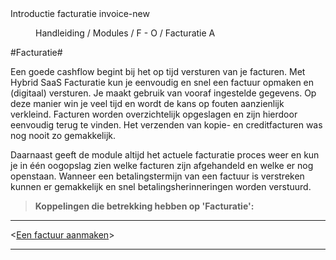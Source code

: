 <properties>
	<page>
		<title>Introductie facturatie</title>
		<description>Introductie facturatie</description>
		<context>invoice-new</context>
	</page>
	<menu>
		<position>Handleiding / Modules / F - O / Facturatie</position>
		<title>Introductie</title>
		<sort>A</sort>
	</menu>
</properties>

#Facturatie#

Een goede cashflow begint bij het op tijd versturen van je facturen. Met Hybrid SaaS Facturatie kun je eenvoudig en snel een factuur opmaken en (digitaal) versturen. Je maakt gebruik van vooraf ingestelde gegevens. Op deze manier win je veel tijd en wordt de kans op fouten aanzienlijk verkleind. Facturen worden overzichtelijk opgeslagen en zijn hierdoor eenvoudig terug te vinden. Het verzenden van kopie- en creditfacturen was nog nooit zo gemakkelijk.

Daarnaast geeft de module altijd het actuele facturatie proces weer en kun je in één oogopslag zien welke facturen zijn afgehandeld en welke er nog openstaan. Wanneer een betalingstermijn van een factuur is verstreken kunnen er gemakkelijk en snel betalingsherinneringen worden verstuurd.


> **Koppelingen die betrekking hebben op 'Facturatie':**

----------

<[Een factuur aanmaken](http://hybridsaas.support/pages/handleiding/modules/F-O/facturatie/een-factuur-aanmaken)>

----------
